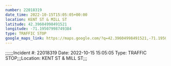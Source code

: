 ```yaml
---
number: 22018319
date_time: 2022-10-15T15:05:05+00:00
location: KENT ST & MILL ST
latitude: 42.39604998491521
longitude: -71.19507998749384
type: TRAFFIC STOP
google_maps_link: https://maps.google.com/?q=42.39604998491521,-71.19507998749384
---
```


;;;;;;Incident #: 22018319  Date: 2022-10-15 15:05:05   Type: TRAFFIC STOP;;;Location: KENT ST & MILL ST;;;
